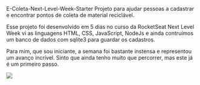 E-Coleta-Next-Level-Week-Starter
Projeto para ajudar pessoas a cadastrar e encontrar pontos de coleta de material reciclável.

Esse projeto foi desenvolvido em 5 dias no curso da RocketSeat Next Level Week vi as linguagens HTML, CSS, JavaScript, NodeJs e ainda contruímos um banco de dados com sqlite3 para guardar os cadastros. 

Para mim, que sou iniciante, a semana foi bastante instensa e representou um avanço incrível. Sinto que ainda tenho muito que percorrer, mas este já é um primeiro passo.


<img src="/home/paula/Pictures/Screenshot.png">
